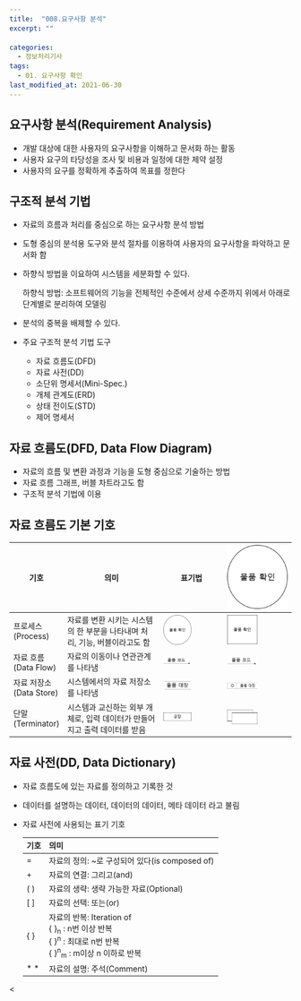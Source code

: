 ```yaml
---
title:  "008.요구사항 분석"
excerpt: ""

categories:
  - 정보처리기사
tags:
  - 01. 요구사항 확인
last_modified_at: 2021-06-30
---
```




## 요구사항 분석(Requirement Analysis)

+ 개발 대상에 대한 사용자의 요구사항을 이해하고 문서화 하는 활동
+ 사용자 요구의 타당성을 조사 및 비용과 일정에 대한 제약 설정
+ 사용자의 요구를 정확하게 추출하여 목표를 정한다



## 구조적 분석 기법

+ 자료의 흐름과 처리를 중심으로 하는 요구사항 분석 방법

+ 도형 중심의 분석용 도구와 분석 절차를 이용하여 사용자의 요구사항을 파악하고 문서화 함

+ 하향식 방법을 이요하여 시스템을 세분화할 수 있다.

  하향식 방법: 소프트웨어의 기능을 전체적인 수준에서 상세 수준까지 위에서 아래로 단계별로 분리하여 모델링

+ 분석의 중복을 배제할 수 있다.

+ 주요 구조적 분석 기법 도구

  + 자료 흐름도(DFD)
  + 자료 사전(DD)
  + 소단위 명세서(Mini-Spec.)
  + 개체 관계도(ERD)
  + 상태 전이도(STD)
  + 제어 명세서



## 자료 흐름도(DFD, Data Flow Diagram)

+ 자료의 흐름 및 변환 과정과 기능을 도형 중심으로 기술하는 방법
+ 자료 흐름 그래프, 버블 차트라고도 함
+ 구조적 분석 기법에 이용



## 자료 흐름도 기본 기호

| 기호                        | 의미                                                         | 표기법                                                       | ![nono](/assets/images/full_search_plus.png)                 |
| --------------------------- | ------------------------------------------------------------ | ------------------------------------------------------------ | ------------------------------------------------------------ |
| 프로세스<br>(Process)       | 자료를 변환 시키는 시스템의 한 부분을 나타내며 처리, 기능, 버블이라고도 함 | <img src="/assets/images/EIP/01/008_1.png" width="50%" height="50%"></img> | <img src="/assets/images/EIP/01/008_2.png" width="50%" height="50%"></img> |
| 자료 흐름<br>(Data Flow)    | 자료의 이동이나 연관관계를 나타냄                            | <img src="/assets/images/EIP/01/008_3.png" width="50%" height="50%"></img> | <img src="/assets/images/EIP/01/008_3.png" width="50%" height="50%"></img> |
| 자료 저장소<br>(Data Store) | 시스템에서의 자료 저장소를 나타냄                            | <img src="/assets/images/EIP/01/008_4.png" width="50%" height="50%"></img> | <img src="/assets/images/EIP/01/008_5.png" width="50%" height="50%"></img> |
| 단말<br>(Terminator)        | 시스템과 교신하는 외부 개체로, 입력 데이터가 만들어지고 출력 데이터를 받음 | <img src="/assets/images/EIP/01/008_6.png" width="50%" height="50%"></img> | <img src="/assets/images/EIP/01/008_7.png" width="50%" height="50%"></img> |



## 자료 사전(DD, Data Dictionary)

+ 자료 흐름도에 있는 자료를 정의하고 기록한 것

+ 데이터를 설명하는 데이터, 데이터의 데이터, 메타 데이터 라고 불림

+ 자료 사전에 사용되는 표기 기호

  | 기호  | 의미                                                         |
  | ----- | ------------------------------------------------------------ |
  | =     | 자료의 정의: ~로 구성되어 있다(is composed of)               |
  | +     | 자료의 연결: 그리고(and)                                     |
  | (   ) | 자료의 생략: 생략 가능한 자료(Optional)                      |
  | [   ] | 자료의 선택: 또는(or)                                        |
  | {   } | 자료의 반복: Iteration of<br>{ }<sub>n</sub> : n번 이상 반복<br>{ }<sup>n</sup> : 최대로 n번 반복<br>{ }<sup>n</sup><sub>m</sub> : m이상 n 이하로 반복 |
  | *   * | 자료의 설명: 주석(Comment)                                   |

  



<



